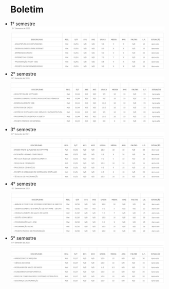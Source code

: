 <ul>
<h1>Boletim</h1>
<li>1° semestre</li>
<img src="/assets/Boletim/1.JPG"/>
<li>2° semestre</li>
<img src="/assets/Boletim/2.JPG"/>
<li>3° semestre</li>
<img src="/assets/Boletim/3.JPG"/>
<li>4° semestre</li>
<img src="/assets/Boletim/4.JPG"/>
<li>5° semestre</li>
<img src="/assets/Boletim/5.JPG"/>
</ul>
